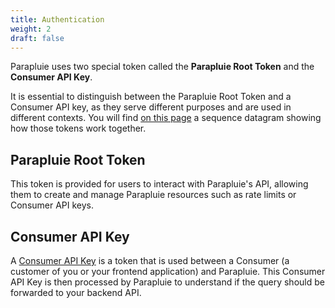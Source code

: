 ```yaml
---
title: Authentication
weight: 2
draft: false
---
```


Parapluie uses two special token called the **Parapluie Root Token** and the **Consumer API Key**.

It is essential to distinguish between the Parapluie Root Token and a Consumer API key, as they serve different purposes and are used in different contexts. You will find [on this page](/how-it-works) a sequence datagram showing how those tokens work together.

## Parapluie Root Token

This token is provided for users to interact with Parapluie's API, allowing them to create and manage Parapluie resources such as rate limits or Consumer API keys. 

## Consumer API Key

A [Consumer API Key](/features/consumer-api-key) is a token that is used between a Consumer (a customer of you or your frontend application) and Parapluie. This Consumer API Key is then processed by Parapluie to understand if the query should be forwarded to your backend API.